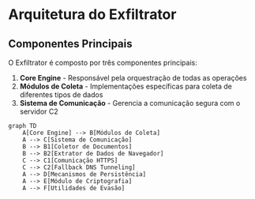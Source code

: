# Arquitetura do Exfiltrator

## Componentes Principais

O Exfiltrator é composto por três componentes principais:

1. **Core Engine** - Responsável pela orquestração de todas as operações
2. **Módulos de Coleta** - Implementações específicas para coleta de diferentes tipos de dados
3. **Sistema de Comunicação** - Gerencia a comunicação segura com o servidor C2

```mermaid
graph TD
    A[Core Engine] --> B[Módulos de Coleta]
    A --> C[Sistema de Comunicação]
    B --> B1[Coletor de Documentos]
    B --> B2[Extrator de Dados de Navegador]
    C --> C1[Comunicação HTTPS]
    C --> C2[Fallback DNS Tunneling]
    A --> D[Mecanismos de Persistência]
    A --> E[Módulo de Criptografia]
    A --> F[Utilidades de Evasão]
